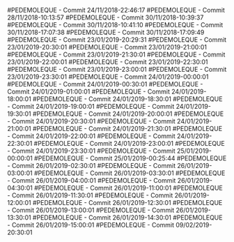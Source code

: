 #PEDEMOLEQUE - Commit 24/11/2018-22:46:17
#PEDEMOLEQUE - Commit 28/11/2018-10:13:57
#PEDEMOLEQUE - Commit 30/11/2018-10:39:37
#PEDEMOLEQUE - Commit 30/11/2018-10:41:10
#PEDEMOLEQUE - Commit 30/11/2018-17:07:38
#PEDEMOLEQUE - Commit 30/11/2018-17:09:49
#PEDEMOLEQUE - Commit 23/01/2019-20:29:31
#PEDEMOLEQUE - Commit 23/01/2019-20:30:01
#PEDEMOLEQUE - Commit 23/01/2019-21:00:01
#PEDEMOLEQUE - Commit 23/01/2019-21:30:01
#PEDEMOLEQUE - Commit 23/01/2019-22:00:01
#PEDEMOLEQUE - Commit 23/01/2019-22:30:01
#PEDEMOLEQUE - Commit 23/01/2019-23:00:01
#PEDEMOLEQUE - Commit 23/01/2019-23:30:01
#PEDEMOLEQUE - Commit 24/01/2019-00:00:01
#PEDEMOLEQUE - Commit 24/01/2019-00:30:01
#PEDEMOLEQUE - Commit 24/01/2019-01:00:01
#PEDEMOLEQUE - Commit 24/01/2019-18:00:01
#PEDEMOLEQUE - Commit 24/01/2019-18:30:01
#PEDEMOLEQUE - Commit 24/01/2019-19:00:01
#PEDEMOLEQUE - Commit 24/01/2019-19:30:01
#PEDEMOLEQUE - Commit 24/01/2019-20:00:01
#PEDEMOLEQUE - Commit 24/01/2019-20:30:01
#PEDEMOLEQUE - Commit 24/01/2019-21:00:01
#PEDEMOLEQUE - Commit 24/01/2019-21:30:01
#PEDEMOLEQUE - Commit 24/01/2019-22:00:01
#PEDEMOLEQUE - Commit 24/01/2019-22:30:01
#PEDEMOLEQUE - Commit 24/01/2019-23:00:01
#PEDEMOLEQUE - Commit 24/01/2019-23:30:01
#PEDEMOLEQUE - Commit 25/01/2019-00:00:01
#PEDEMOLEQUE - Commit 25/01/2019-00:25:44
#PEDEMOLEQUE - Commit 26/01/2019-02:30:01
#PEDEMOLEQUE - Commit 26/01/2019-03:00:01
#PEDEMOLEQUE - Commit 26/01/2019-03:30:01
#PEDEMOLEQUE - Commit 26/01/2019-04:00:01
#PEDEMOLEQUE - Commit 26/01/2019-04:30:01
#PEDEMOLEQUE - Commit 26/01/2019-11:00:01
#PEDEMOLEQUE - Commit 26/01/2019-11:30:01
#PEDEMOLEQUE - Commit 26/01/2019-12:00:01
#PEDEMOLEQUE - Commit 26/01/2019-12:30:01
#PEDEMOLEQUE - Commit 26/01/2019-13:00:01
#PEDEMOLEQUE - Commit 26/01/2019-13:30:01
#PEDEMOLEQUE - Commit 26/01/2019-14:30:01
#PEDEMOLEQUE - Commit 26/01/2019-15:00:01
#PEDEMOLEQUE - Commit 09/02/2019-20:30:01
